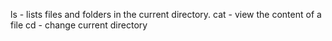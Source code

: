 ls - lists files and folders in the current directory.
cat - view the content of a file
cd - change current directory
